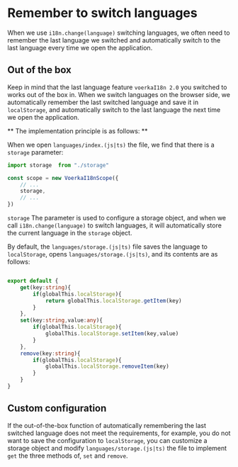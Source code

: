 # Remember to switch languages <!-- {docsify-ignore-all} -->

When we use `i18n.change(language)` switching languages, we often need to remember the last language we switched and automatically switch to the last language every time we open the application.

## Out of the box

Keep in mind that the last language feature `voerkaI18n 2.0` you switched to works out of the box in. When we switch languages on the browser side, we automatically remember the last switched language and save it in `localStorage`, and automatically switch to the last language the next time we open the application.

** The implementation principle is as follows: **

When we open `languages/index.(js|ts)` the file, we find that there is a `storage` parameter:


```javascript
import storage  from "./storage"

const scope = new VoerkaI18nScope({    
    // ...
    storage,                       
    // ...
}) 

```

 `storage` The parameter is used to configure a storage object, and when we call `i18n.change(language)` to switch languages, it will automatically store the current language in the `storage` object.

By default, the `languages/storage.(js|ts)` file saves the language to `localStorage`, opens `languages/storage.(js|ts)`, and its contents are as follows:

```typescript

export default {
    get(key:string){
        if(globalThis.localStorage){
            return globalThis.localStorage.getItem(key)
        }
    },
    set(key:string,value:any){
        if(globalThis.localStorage){
            globalThis.localStorage.setItem(key,value)
        }
    },
    remove(key:string){
        if(globalThis.localStorage){
            globalThis.localStorage.removeItem(key)
        }
    }
}
```



## Custom configuration

If the out-of-the-box function of automatically remembering the last switched language does not meet the requirements, for example, you do not want to save the configuration to `localStorage`, you can customize a storage object and modify `languages/storage.(js|ts)` the file to implement `get` the three methods of, `set` and `remove`.
